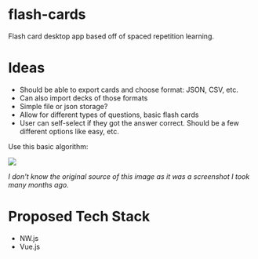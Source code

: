 # flash-cards
Flash card desktop app based off of spaced repetition learning.

# Ideas

* Should be able to export cards and choose format: JSON, CSV, etc.
* Can also import decks of those formats
* Simple file or json storage?
* Allow for different types of questions, basic flash cards
* User can self-select if they got the answer correct. Should be a few different options like easy, etc.

Use this basic algorithm:

<img src="spaced-repetition.png">

*I don't know the original source of this image as it was a screenshot I took many months ago.*

# Proposed Tech Stack

* NW.js
* Vue.js
